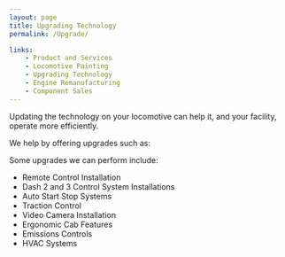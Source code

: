 ```yaml
---
layout: page
title: Upgrading Technology
permalink: /Upgrade/

links:
    - Product and Services
    - Locomotive Painting
    - Upgrading Technology
    - Engine Remanufacturing
    - Component Sales
---
```

Updating the technology on your locomotive can help it, and your facility, operate more efficiently.

We help by offering upgrades such as:

Some upgrades we can perform include:

* Remote Control Installation
* Dash 2 and 3 Control System Installations
* Auto Start Stop Systems
* Traction Control
* Video Camera Installation
* Ergonomic Cab Features
* Emissions Controls
* HVAC Systems
